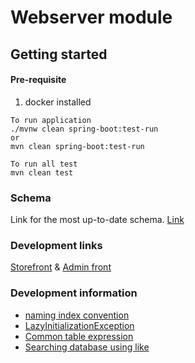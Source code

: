 # Webserver module

## Getting started
#### Pre-requisite
1. docker installed

```
To run application
./mvnw clean spring-boot:test-run
or
mvn clean spring-boot:test-run

To run all test
mvn clean test
```

### Schema
Link for the most up-to-date schema.
[Link](https://dbdiagram.io/d/6483c4d5722eb77494b791a1)

### Development links
[Storefront](https://server.emmanueluluabuike.com/)
&
[Admin front](https://server.emmanueluluabuike.com/admin)

### Development information
* [naming index convention](https://www.quora.com/What-naming-convention-do-you-use-for-SQL-indexes)
* [LazyInitializationException](https://thorben-janssen.com/lazyinitializationexception/)
* [Common table expression](https://dev.mysql.com/doc/refman/8.0/en/with.html)
* [Searching database using like](https://www.w3schools.com/sql/sql_like.asp)